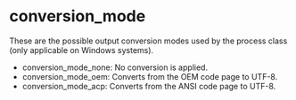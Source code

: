 # conversion_mode
These are the possible output conversion modes used by the process class (only applicable on Windows systems).

* conversion_mode_none: No conversion is applied.
* conversion_mode_oem: Converts from the OEM code page to UTF-8.
* conversion_mode_acp: Converts from the ANSI code page to UTF-8.
